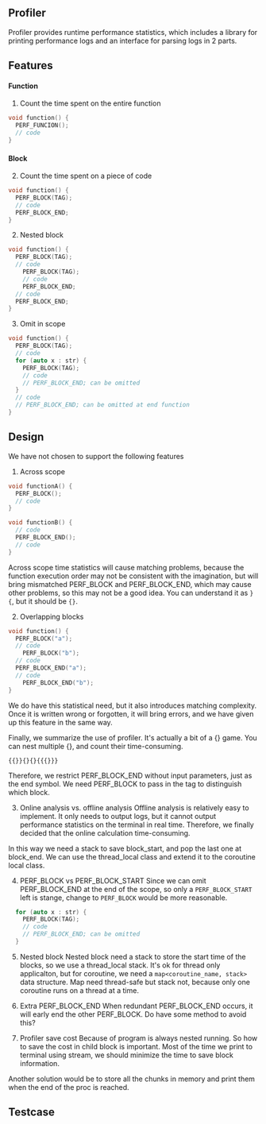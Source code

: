 ## Profiler
Profiler provides runtime performance statistics, which includes a library for printing performance logs and an interface for parsing logs in 2 parts.

## Features
#### Function
1. Count the time spent on the entire function
```c++
void function() {
  PERF_FUNCION();
  // code
}
```

#### Block
2. Count the time spent on a piece of code
```c++
void function() {
  PERF_BLOCK(TAG);
  // code
  PERF_BLOCK_END;
}
```

2. Nested block
```c++
void function() {
  PERF_BLOCK(TAG);
  // code
    PERF_BLOCK(TAG);
    // code
    PERF_BLOCK_END;
  // code
  PERF_BLOCK_END;
}
```

3. Omit in scope
```c++
void function() {
  PERF_BLOCK(TAG);
  // code
  for (auto x : str) {
    PERF_BLOCK(TAG);
    // code
    // PERF_BLOCK_END; can be omitted
  }
  // code
  // PERF_BLOCK_END; can be omitted at end function
}
```

## Design
We have not chosen to support the following features
1. Across scope
```c++
void functionA() {
  PERF_BLOCK();
  // code
}

void functionB() {
  // code
  PERF_BLOCK_END();
  // code
}
```
Across scope time statistics will cause matching problems, because the function execution order may not be consistent with the imagination, but will bring mismatched PERF_BLOCK and PERF_BLOCK_END, which may cause other problems, so this may not be a good idea.
You can understand it as `}{`, but it should be `{}`.

2. Overlapping blocks
```c++
void function() {
  PERF_BLOCK("a");
  // code
    PERF_BLOCK("b");
  // code
  PERF_BLOCK_END("a");
  // code
    PERF_BLOCK_END("b");
}
```
We do have this statistical need, but it also introduces matching complexity. Once it is written wrong or forgotten, it will bring errors, and we have given up this feature in the same way.

Finally, we summarize the use of profiler. It's actually a bit of a {} game. You can nest multiple {}, and count their time-consuming.
```
{{}}{}{}{{{}}}
```
Therefore, we restrict PERF_BLOCK_END without input parameters, just as the end symbol. We need PERF_BLOCK to pass in the tag to distinguish which block.

3. Online analysis vs. offline analysis
Offline analysis is relatively easy to implement. It only needs to output logs, but it cannot output performance statistics on the terminal in real time. Therefore, we finally decided that the online calculation time-consuming.

In this way we need a stack to save block_start, and pop the last one at block_end. We can use the thread_local class and extend it to the coroutine local class.

4. PERF_BLOCK vs PERF_BLOCK_START
Since we can omit PERF_BLOCK_END at the end of the scope, so only a `PERF_BLOCK_START` left is stange, change to `PERF_BLOCK` would be more reasonable.
```c++
  for (auto x : str) {
    PERF_BLOCK(TAG);
    // code
    // PERF_BLOCK_END; can be omitted
  }
```

5. Nested block
Nested block need a stack to store the start time of the blocks, so we use a thread_local stack. It's ok for thread only applicalton, but for coroutine, we need a `map<coroutine_name, stack>` data structure. Map need thread-safe but stack not, because only one coroutine runs on a thread at a time.

6. Extra PERF_BLOCK_END
When redundant PERF_BLOCK_END occurs, it will early end the other PERF_BLOCK. Do have some method to avoid this?

7. Profiler save cost
Because of program is always nested running. So how to save the cost in child block is important. Most of the time we print to terminal using stream, we should minimize the time to save block information.

Another solution would be to store all the chunks in memory and print them when the end of the proc is reached.


## Testcase